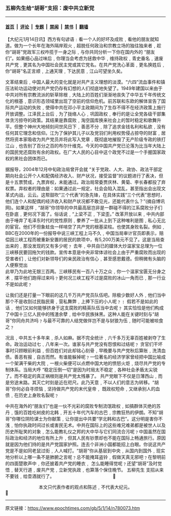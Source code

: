 ### 五柳先生给“胡哥”支招：废中共立新党

---

#### [首页](../../../..?n780073) &nbsp;|&nbsp; [评论](../../../../../epoch-comment?n780073) &nbsp;|&nbsp; [专题](../../../../../epoch-special?n780073) &nbsp;|&nbsp; [禁闻](../../../../../epoch-news?n780073) &nbsp;|&nbsp; [禁书](../../../../../books?n780073) &nbsp;|&nbsp; [翻墙](https://github.com/gfw-breaker/nogfw/blob/master/README.md?n780073)


<div class="post_content" id="artbody" itemprop="articleBody">
 <!-- article content begin -->
 <p>
  【大纪元1月14日讯】西方有句谚语﹕看一个人的好坏及成败﹐看他的朋友就知道。做为一个长年在海外隔岸观火﹐超脱任何政治和宗教立场的独往独来者﹐趁你“胡哥”党政军三权咋揽于一身之际﹐与你共同分析一下你在国内外的 “朋友们”。如果细心品过味后﹐你理当会考虑为拯救中华﹐维持政权﹐青史垂名﹐速废共产党﹐更其名为中国社会民主党或其它党名。在共产党洗心革面﹐更名换姓后﹐你“胡哥”名正言顺﹐上通天理﹐下达民意﹐江山可望坐久矣。
 </p>
 <p>
  文革结束后﹐中国人最大的变化就是对共产主义理想的淡漠。“六四”流血事件和镇压法轮功运动使对共产党仍存有幻想的人们彻底地失望了。1949年建国以来由于中共对所有宗教流派的斩草除根﹐大陆上的百姓们渐渐地丧失了中华五千年传统文化的根基﹐意识形态领域里出现了空前的信仰危机。前苏联和东欧的解体宣告了国际共产运动的失败﹐使得中共在邓小平主政期间为了生存不得不在经济政策上施行开放调整。江泽民上台后﹐为了拢络人心﹐巩固政权﹐奉行的是让全党各级干部集体贪污掠夺的政策。其结果是靠腐败﹐淘空国库换来社会上的暂时稳定和歌舞升平。但整个神州大地倾刻间世风日下﹐善恶不分﹐除了追求金钱名利和私欲﹐没有任何其它理念和信仰。江为了保护其儿子以及党羽们利用权势侵占掠夺的财富﹐居然将资本家吸收为共产党员并将此写入党章﹐既彻底地摧毁了无产阶级专政的铁打江山﹐也告别了百分之百的布尔什维克。今天的中国共产党已沦落为比当年大陆上的国民党还腐败有余的政权。在广大人民的心目中这个政党不过是一个手握国家政权的黑社会团体而已。
 </p>
 <p>
  据报导，2004年12月中旬政治局曾开会就 “关于党政、人大、政协、政法干部定期向社会公开个人和配偶经济收入、财产状况，接受监督”的议题进行了表决，但是十五票赞成，九票弃权，未能通过。政治局常委贾庆林、黄菊、李长春都投了弃权票。弃权者的理由是：如果通过此一规定，社会会陷入混乱，甚至指出会出现文革式内战，云云。这帮鼓吹“三个代表”的急先锋，在具体实践“三个代表”思想时，他们连个人和配偶的经济收入和财产状况都不敢见光，还能代表什么？”(摘自博讯网)。如果这样﹐“胡哥”你领导的中共最高层岂非是一群碰不得的江系腐败分子们在卧底﹐更何况下面了。俗话说﹐“上梁不正﹐下梁歪。” 改革开放以来﹐中共内部由于唾弃了毛泽东时代的党性原则﹐豢养了一批从上到下这种唯利是图﹐私心无比的宦官。他们不但象蛀虫一样啃空了共产党的根基梁柱。也使其身败名裂。例如﹐BBC在2000年的一份报导中说三峡工程上马不久﹐中国当局审计官员即表示，赔偿因三峡工程而被重新安置的居民的款项中，有5,200万美元不见了。这是当局查出来的﹐那没发现的又有多少呢﹖ 去年﹐中共自已的媒体大炒温家宝总理为一位三峡移民要回拖欠的钱款。宣传本意是中央非常体谅社会上由于严重腐败而出现的受害者们﹐让他们对新领导们的亲民政治有信心﹐甚至感恩戴德。但稍微有头脑的人便察觉出
  <br/>
  此举乃为此地无银三百两。三峡移民有一百八十万之众﹐你一个温家宝匮无分身之术﹐摆平他们跑得过来吗﹖更何况三峡工程不过是腐败的冰山一角而已﹐那一行业不是如此呢﹖
 </p>
 <p>
  让我们还是打量一下眼前的这几千万共产党员队伍吧。除极少数好人外﹐他们当中那个不是收刮过民脂民膏﹐营私舞弊﹐上捧下压的小人呢﹖﹗ 假若不是如此的话﹐ 他们又如何能够挤身于这支腐败的精英队伍当中去呢﹖ 其实恰恰是他们构成了中国十三亿人民中的残渣余孽﹐给中华民族抹黑。这种人能在关键时刻与“胡哥”你同舟共济吗﹖与最不可靠的人结党做伴岂不是与豺狼为伍﹐随时可能被啖食之﹖
 </p>
 <p>
  况且﹐中共五十多年来﹐杀人如麻。据不完全统计﹐六千多万无辜百姓被剥夺了生命。政治运动过七﹑八年来一次。谁家与共产党没有怨恨和过结呢﹖ 贪官们干坏事时只顾眼前利益﹐但百姓们对此却铭心刻骨﹐早晚要与共产党秋后算账﹐洗清血债。善恶有报﹐自古而然。有谁能躲掉呢﹖一位著名的经济学家曾经把中国比喻成一个架满干柴的大院﹐一根火柴便可以点燃中国大地的愤怒火炬﹐烧尽共产党的专制体系。当局大呼 “稳定压倒一切”是因为时局太不稳定﹐各种社会矛盾太尖锐了。而不稳定的真正祸根则是共产党太残暴了。 共产党眼下不仅是日薄西山﹐而是穷途末路。其灭亡时刻是近在咫尺。此乃天意﹐不以人们的意志为转移。“胡哥”你何必自寻烦恼﹐坚持做共产党的末代皇帝﹐ 既政权短命﹐又继承别人的血债﹐在历史上身败名裂呢﹖
 </p>
 <p>
  中共在海外的“朋友们”也是一伙不光彩的腐败专制流氓政权﹐如搞群体灭绝的苏丹﹐饿的百姓吃树皮的北韩﹐开五十年代汽车的古巴﹐宗教狂热的伊朗。不知“胡哥”你哪位阴险谋士为你献策﹐让你提出中共要“学北韩和古巴”。这分明是害你不浅﹐怕你执政时间过长或害民无术。中共在国际上的这些难兄难弟都是被世人以及历史所耻笑的对象﹐怎么能教礼仪之邦的大中华与它们同流合污呢﹖中国虽然在国际政治和经济的地位有所上升﹐但其人民有钞票却也不能在国际上畅通旅行。原因就是因为他们持的是共产党国家护照。连去个非洲小国都能招上白眼。你说这共产党是不是如同老鼠过街﹐人人喊打。“胡哥”你从基层到中央﹐从国内到国外﹐现实地分析以上哪一条不是肺腑之言呢﹖总不能掩耳盗铃﹐假做天真无邪吧﹖在黎明前的四面楚歌声中﹐你还披着共产党的睡衣﹐ 怎么能睡得觉呢﹖还望“胡哥”及时觉悟﹐替天行道﹐废共产党﹐立新党执政﹐也算落个保住晚节。
  <ok href="https://www.epochtimes.com/gb/tag/%E4%BA%94%E6%9F%B3%E5%85%88%E7%94%9F.html">
   五柳先生
  </ok>
  支招从来不要钱﹐给壶酒就行了。
  <font color="#ffffff">
   (http://www.dajiyuan.com)
  </font>
  
 </p>
 <p>
  <center>
   <font class="GY16">
    本文只代表作者的观点和陈述﹐不代表大纪元。
   </font>
  </center>
  
 </p>
 <!-- article content end -->
 <div id="below_article_ad">
 </div>
</div>


---

原文链接：https://www.epochtimes.com/gb/5/1/14/n780073.htm